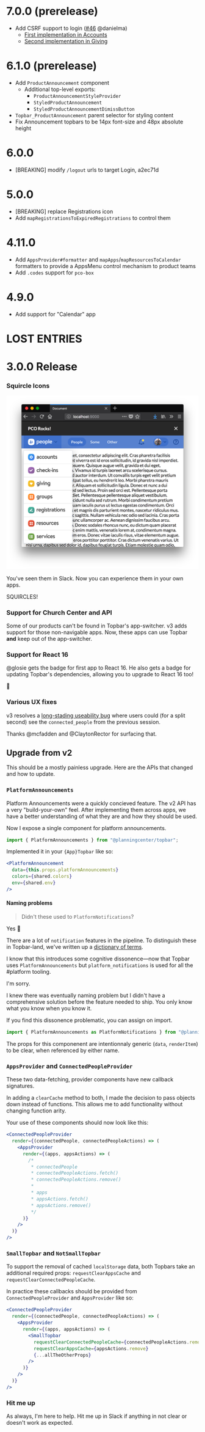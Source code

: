 # 7.0.0 (prerelease)

- Add CSRF support to login ([#46](https://github.com/planningcenter/design/pull/46) @danielma)
  - [First implementation in Accounts](https://github.com/ministrycentered/accounts/pull/1877/files)
  - [Second implementation in Giving](https://github.com/ministrycentered/giving/pull/4482/files)

# 6.1.0 (prerelease)

- Add `ProductAnnouncement` component
  - Additional top-level exports:
    - `ProductAnnouncementStyleProvider`
    - `StyledProductAnnouncement`
    - `StyledProductAnnouncementDimissButton`
- `Topbar_ProductAnnouncement` parent selector for styling content
- Fix Announcement topbars to be 14px font-size and 48px absolute height

# 6.0.0

- [BREAKING] modify `/logout` urls to target Login, a2ec71d

# 5.0.0

- [BREAKING] replace Registrations icon
- Add `mapRegistrationsToExpiredRegistrations` to control them

# 4.11.0

- Add `AppsProvider#formatter` and `mapApps`/`mapResourcesToCalendar` formatters to provide a AppsMenu control mechanism to product teams
- Add `.codes` support for `pco-box`

# 4.9.0

- Add support for "Calendar" app

# LOST ENTRIES

# 3.0.0 Release

### Squircle Icons

![squircles in the app menu](./docs/images/2018.04.26-v3-desktop-screenshot.png)

You've seen them in Slack.
Now you can experience them in your own apps.

SQUIRCLES!

### Support for Church Center and API

Some of our products can't be found in Topbar's app-switcher.
v3 adds support for those non-navigable apps.
Now, these apps can use Topbar **and** keep out of the app-switcher.

### Support for React 16

@glosie gets the badge for first app to React 16.
He also gets a badge for updating Topbar's dependencies, allowing you to upgrade to React 16 too!

🤗

### Various UX fixes

v3 resolves a [long-stading useability bug](https://trello.com/c/PQtq5w1u/2568-%F0%9F%90%9E-previously-logged-in-users-linked-accounts-are-visible-for-a-split-second#) where users could (for a split second) see the `connected_people` from the previous session.

Thanks @mcfadden and @ClaytonRector for surfacing that.

## Upgrade from v2

This should be a mostly painless upgrade.
Here are the APIs that changed and how to update.

### `PlatformAnnouncements`

Platform Announcements were a quickly concieved feature.
The v2 API has a very "build-your-own" feel.
After implementing them across apps, we have a better understanding of what they are and how they should be used.

Now I expose a single component for platform announcements.

```jsx
import { PlatformAnnouncements } from "@planningcenter/topbar";
```

Implemented it in your `{App}Topbar` like so:

```jsx
<PlatformAnnouncement
  data={this.props.platformAnnouncements}
  colors={shared.colors}
  env={shared.env}
/>
```

#### Naming problems

> Didn't these used to `PlatformNotifications`?

Yes 😬

There are a lot of `notification` features in the pipeline.
To distinguish these in Topbar-land, we've written up a [dictionary of terms](https://planningcenter.design/interfaces-and-interactions/announcements-and-notifications-and-alerts-oh-my).

I know that this introduces some cognitive dissonence—now that Topbar uses `PlatformAnnouncements` but `platform_notifications` is used for all the #platform tooling.

I'm sorry.

I knew there was eventually naming problem
but I didn't have a comprehensive solution before the feature needed to ship.
You only know what you know when you know it.

If you find this dissonence problematic, you can assign on import.

```js
import { PlatformAnnouncements as PlatformNotifications } from "@planningcenter/topbar";
```

The props for this componenent are intentionnaly generic (`data`, `renderItem`) to be clear, when referenced by either name.

### `AppsProvider` and `ConnectedPeopleProvider`

These two data-fetching, provider components have new callback signatures.

In adding a `clearCache` method to both, I made the decision to pass objects down instead of functions.
This allows me to add functionality without changing function arity.

Your use of these components should now look like this:

```jsx
<ConnectedPeopleProvider
  render={(connectedPeople, connectedPeopleActions) => (
    <AppsProvider
      render={(apps, appsActions) => (
        /*
         * connectedPeople
         * connectedPeopleActions.fetch()
         * connectedPeopleActions.remove()
         *
         * apps
         * appsActions.fetch()
         * appsActions.remove()
         */
      )}
    />
  )}
/>
```

### `SmallTopbar` and `NotSmallTopbar`

To support the removal of cached `localStorage` data, both Topbars take an additional required props: `requestClearAppsCache` and `requestClearConnectedPeopleCache`.

In practice these callbacks should be provided from `ConnectedPeopleProvider` and `AppsProvider` like so:

```jsx
<ConnectedPeopleProvider
  render={(connectedPeople, connectedPeopleActions) => (
    <AppsProvider
      render={(apps, appsActions) => (
        <SmallTopbar
          requestClearConnectedPeopleCache={connectedPeopleActions.remove}
          requestClearAppsCache={appsActions.remove}
          {...allTheOtherProps}
        />
      )}
    />
  )}
/>
```

### Hit me up

As always, I'm here to help.
Hit me up in Slack if anything in not clear or doesn't work as expected.
